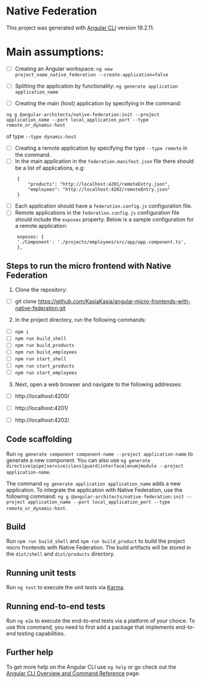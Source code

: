 # Native Federation

This project was generated with [Angular CLI](https://github.com/angular/angular-cli) version 19.2.11.

# Main assumptions:
- [ ] Creating an Angular workspace:
`ng new project_name_native_federation --create-application=false`

- [ ] Splitting the application by functionality:
`ng generate application application_name`

- [ ] Creating the main (host) application by specifying in the command:
```
ng g @angular-architects/native-federation:init --project application_name --port local_application_port --type remote_or_dynamic-host
```
of type `--type dynamic-host`

- [ ] Creating a remote application by specifying the type `--type remote` in the command.
- [ ] In the main application in the `federation.manifest.json` file there should be a list of applications, e.g:
```
    {
        "products": "http://localhost:4201/remoteEntry.json",
        "employees": "http://localhost:4202/remoteEntry.json"
    }

```
- [ ] Each application should have a `federation.config.js` configuration file.
- [ ] Remote applications in the `federation.config.js` configuration file should include the `exposes` property. Below is a sample configuration for a remote application:
```
    exposes: {
    './Component': './projects/employees/src/app/app.component.ts',
    },

```

## Steps to run the micro frontend with Native Federation

1. Clone the repository:
- [ ] git clone https://github.com/KasiaKasia/angular-micro-frontends-with-native-federation.git

2. In the project directory, run the following commands:
- [ ] `npm i`
- [ ] `npm run build_shell`
- [ ] `npm run build_products` 
- [ ] `npm run build_employees` 
- [ ] `npm run start_shell`
- [ ] `npm run start_products`
- [ ] `npm run start_employees`

3. Next, open a web browser and navigate to the following addresses: 
- [ ] http://localhost:4200/ 
- [ ] http://localhost:4201/
- [ ] http://localhost:4202/


## Code scaffolding

Run `ng generate component component-name --project application-name` to generate a new component. You can also use `ng generate directive|pipe|service|class|guard|interface|enum|module --project application-name`.

The command `ng generate application application_name` adds a new application. To integrate the application with Native Federation, use the following command:
`ng g @angular-architects/native-federation:init --project application_name --port local_application_port --type remote_or_dynamic-host`.

## Build

Run `npm run build_shell` and `npm run build_product` to build the project micro frontends with Native Federation. The build artifacts will be stored in the `dist/shell` and `dist/products` directory.

## Running unit tests

Run `ng test` to execute the unit tests via [Karma](https://karma-runner.github.io).

## Running end-to-end tests

Run `ng e2e` to execute the end-to-end tests via a platform of your choice. To use this command, you need to first add a package that implements end-to-end testing capabilities.

## Further help

To get more help on the Angular CLI use `ng help` or go check out the [Angular CLI Overview and Command Reference](https://angular.io/cli) page.
